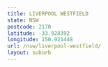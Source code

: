 ```yaml
---
title: LIVERPOOL WESTFIELD
state: NSW
postcode: 2170
latitude: -33.928392
longitude: 150.921448
url: /nsw/liverpool-westfield/
layout: suburb
---
```

